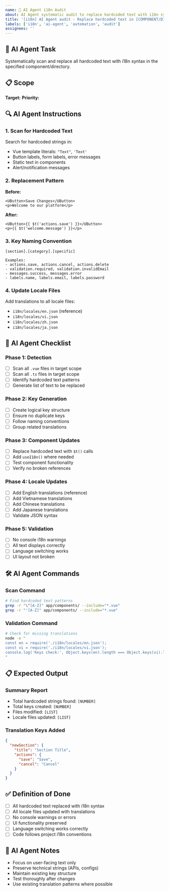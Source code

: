 ```yaml
---
name: 🤖 AI Agent i18n Audit
about: AI Agent systematic audit to replace hardcoded text with i18n syntax
title: '[i18n] AI Agent audit - Replace hardcoded text in [COMPONENT/DIRECTORY]'
labels: ['i18n', 'ai-agent', 'automation', 'audit']
assignees: ''
---
```


## 🎯 AI Agent Task

Systematically scan and replace all hardcoded text with i18n syntax in the specified component/directory.

## 📋 Scope

**Target:** <!-- e.g., app/components/ai-tool/, app/pages/auth/, entire codebase -->
**Priority:** <!-- High/Medium/Low -->

## 🔍 AI Agent Instructions

### 1. Scan for Hardcoded Text
Search for hardcoded strings in:
- Vue template literals: `"Text"`, `'Text'`
- Button labels, form labels, error messages
- Static text in components
- Alert/notification messages

### 2. Replacement Pattern
**Before:**
```vue
<UButton>Save Changes</UButton>
<p>Welcome to our platform</p>
```

**After:**
```vue
<UButton>{{ $t('actions.save') }}</UButton>
<p>{{ $t('welcome.message') }}</p>
```

### 3. Key Naming Convention
```
[section].[category].[specific]

Examples:
- actions.save, actions.cancel, actions.delete
- validation.required, validation.invalidEmail
- messages.success, messages.error
- labels.name, labels.email, labels.password
```

### 4. Update Locale Files
Add translations to all locale files:
- `i18n/locales/en.json` (reference)
- `i18n/locales/vi.json`
- `i18n/locales/zh.json`
- `i18n/locales/ja.json`

## 📝 AI Agent Checklist

### Phase 1: Detection
- [ ] Scan all `.vue` files in target scope
- [ ] Scan all `.ts` files in target scope
- [ ] Identify hardcoded text patterns
- [ ] Generate list of text to be replaced

### Phase 2: Key Generation
- [ ] Create logical key structure
- [ ] Ensure no duplicate keys
- [ ] Follow naming conventions
- [ ] Group related translations

### Phase 3: Component Updates
- [ ] Replace hardcoded text with `$t()` calls
- [ ] Add `useI18n()` where needed
- [ ] Test component functionality
- [ ] Verify no broken references

### Phase 4: Locale Updates
- [ ] Add English translations (reference)
- [ ] Add Vietnamese translations
- [ ] Add Chinese translations
- [ ] Add Japanese translations
- [ ] Validate JSON syntax

### Phase 5: Validation
- [ ] No console i18n warnings
- [ ] All text displays correctly
- [ ] Language switching works
- [ ] UI layout not broken

## 🛠️ AI Agent Commands

### Scan Command
```bash
# Find hardcoded text patterns
grep -r "\"[A-Z]" app/components/ --include="*.vue"
grep -r "'[A-Z]" app/components/ --include="*.vue"
```

### Validation Command
```bash
# Check for missing translations
node -e "
const en = require('./i18n/locales/en.json');
const vi = require('./i18n/locales/vi.json');
console.log('Keys check:', Object.keys(en).length === Object.keys(vi).length);
"
```

## 📋 Expected Output

### Summary Report
- Total hardcoded strings found: `[NUMBER]`
- Total keys created: `[NUMBER]`
- Files modified: `[LIST]`
- Locale files updated: `[LIST]`

### Translation Keys Added
```json
{
  "newSection": {
    "title": "Section Title",
    "actions": {
      "save": "Save",
      "cancel": "Cancel"
    }
  }
}
```

## ✅ Definition of Done

- [ ] All hardcoded text replaced with i18n syntax
- [ ] All locale files updated with translations
- [ ] No console warnings or errors
- [ ] UI functionality preserved
- [ ] Language switching works correctly
- [ ] Code follows project i18n conventions

## 🚀 AI Agent Notes

- Focus on user-facing text only
- Preserve technical strings (APIs, configs)
- Maintain existing key structure
- Test thoroughly after changes
- Use existing translation patterns where possible
